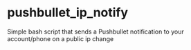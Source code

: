 # pushbullet_ip_notify
Simple bash script that sends a Pushbullet notification to your account/phone on a public ip change
